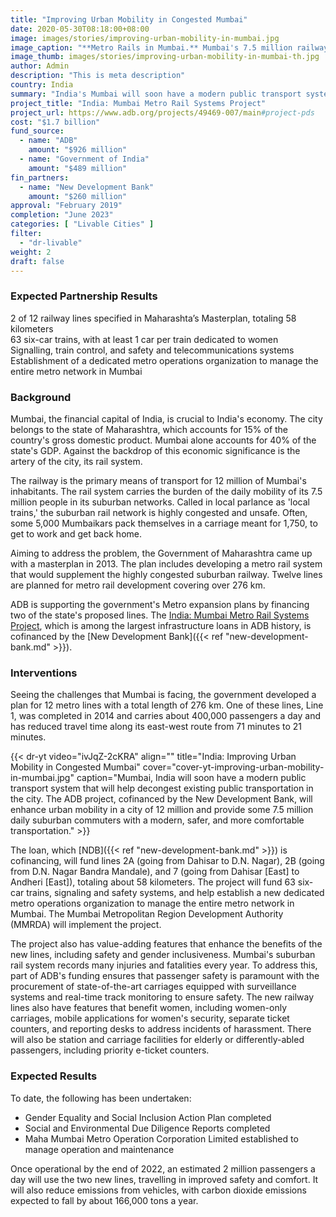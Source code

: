 ```yaml
---
title: "Improving Urban Mobility in Congested Mumbai"
date: 2020-05-30T08:18:00+08:00
image: images/stories/improving-urban-mobility-in-mumbai.jpg
image_caption: "**Metro Rails in Mumbai.** Mumbai's 7.5 million railway commuters will soon enjoy a safer and more comfortable means of transport in and around the city with the development of a new metro rail system that would help decongest its public transport system."
image_thumb: images/stories/improving-urban-mobility-in-mumbai-th.jpg
author: Admin
description: "This is meta description"
country: India
summary: "India's Mumbai will soon have a modern public transport system that will help decongest existing public transportation in the city. The ADB project, cofinanced by the New Development Bank, will enhance urban mobility in a city of 12 million and provide some 7.5 million daily suburban commuters with a modern, safer, and more comfortable transportation. "
project_title: "India: Mumbai Metro Rail Systems Project"
project_url: https://www.adb.org/projects/49469-007/main#project-pds
cost: "$1.7 billion"
fund_source: 
  - name: "ADB"
    amount: "$926 million"
  - name: "Government of India"
    amount: "$489 million"
fin_partners:
  - name: "New Development Bank"
    amount: "$260 million"
approval: "February 2019"
completion: "June 2023"
categories: [ "Livable Cities" ]
filter:
  - "dr-livable"
weight: 2
draft: false
---
```


### Expected Partnership Results

<div class="dr-results row">
  <div class="col-md-6 mb-5"><i class="icon-check-circle"></i> <span>2 of 12 railway lines specified in Maharashta’s Masterplan, totaling 58 kilometers</span></div>
  <div class="col-md-6 mb-5"><i class="icon-check-circle"></i> <span>63 six-car trains, with at least 1 car per train dedicated to women</span></div>
  <div class="col-md-6 mb-5"><i class="icon-check-circle"></i> <span>Signalling, train control, and safety and telecommunications systems </span></div>
  <div class="col-md-6 mb-5"><i class="icon-check-circle"></i> <span>Establishment of a dedicated metro operations organization to manage the entire metro network in Mumbai</span></div>
</div>

### Background

Mumbai, the financial capital of India, is crucial to India's economy. The city belongs to the state of Maharashtra, which accounts for 15% of the country's gross domestic product. Mumbai alone accounts for 40% of the state's GDP. Against the backdrop of this economic significance is the artery of the city, its rail system.

The railway is the primary means of transport for 12 million of Mumbai's inhabitants. The rail system carries the burden of the daily mobility of its 7.5 million people in its suburban networks. Called in local parlance as 'local trains,' the suburban rail network is highly congested and unsafe. Often, some 5,000 Mumbaikars pack themselves in a carriage meant for 1,750, to get to work and get back home.

Aiming to address the problem, the Government of Maharashtra came up with a masterplan in 2013. The plan includes developing a metro rail system that would supplement the highly congested suburban railway. Twelve lines are planned for metro rail development covering over 276 km.

ADB is supporting the government's Metro expansion plans by financing two of the state's proposed lines. The [India: Mumbai Metro Rail Systems Project](https://www.adb.org/projects/49469-007/main#project-pds), which is among the largest infrastructure loans in ADB history, is cofinanced by the [New Development Bank]({{< ref "new-development-bank.md" >}}).

### Interventions

Seeing the challenges that Mumbai is facing, the government developed a plan for 12 metro lines with a total length of 276 km. One of these lines, Line 1, was completed in 2014 and carries about 400,000 passengers a day and has reduced travel time along its east-west route from 71 minutes to 21 minutes.  

{{< dr-yt video="ivJqZ-2cKRA" align="" title="India: Improving Urban Mobility in Congested Mumbai" cover="cover-yt-improving-urban-mobility-in-mumbai.jpg" caption="Mumbai, India will soon have a modern public transport system that will help decongest existing public transportation in the city. The ADB project, cofinanced by the New Development Bank, will enhance urban mobility in a city of 12 million and provide some 7.5 million daily suburban commuters with a modern, safer, and more comfortable transportation." >}}

The loan, which [NDB]({{< ref "new-development-bank.md" >}}) is cofinancing, will fund lines 2A (going from Dahisar to D.N. Nagar), 2B (going from D.N. Nagar Bandra Mandale), and 7 (going from Dahisar [East] to Andheri [East]), totaling about 58 kilometers. The project will fund 63 six-car trains, signaling and safety systems, and help establish a new dedicated metro operations organization to manage the entire metro network in Mumbai. The Mumbai Metropolitan Region Development Authority (MMRDA) will implement the project.

The project also has value-adding features that enhance the benefits of the new lines, including safety and gender inclusiveness. Mumbai's suburban rail system records many injuries and fatalities every year. To address this, part of ADB's funding ensures that passenger safety is paramount with the procurement of state-of-the-art carriages equipped with surveillance systems and real-time track monitoring to ensure safety. The new railway lines also have features that benefit women, including women-only carriages, mobile applications for women's security, separate ticket counters, and reporting desks to address incidents of harassment. There will also be station and carriage facilities for elderly or differently-abled passengers, including priority e-ticket counters.

### Expected Results

To date, the following has been undertaken:

* Gender Equality and Social Inclusion Action Plan completed
* Social and Environmental Due Diligence Reports completed
* Maha Mumbai Metro Operation Corporation Limited established to manage operation and maintenance

Once operational by the end of 2022, an estimated 2 million passengers a day will use the two new lines, travelling in improved safety and comfort. It will also reduce emissions from vehicles, with carbon dioxide emissions expected to fall by about 166,000 tons a year. 